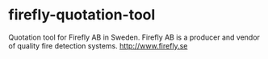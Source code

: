 # firefly-quotation-tool
Quotation tool for Firefly AB in Sweden. Firefly AB is a producer and vendor of quality fire detection systems. http://www.firefly.se

